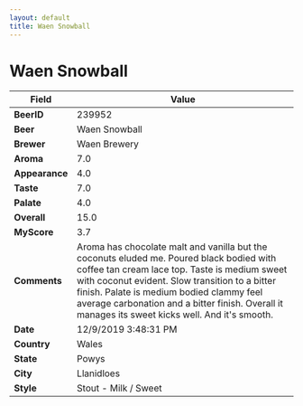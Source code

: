 ```yaml
---
layout: default
title: Waen Snowball
---
```


# Waen Snowball

| Field         | Value     |
|---------------|-----------|
| **BeerID** | 239952 |
| **Beer** | Waen Snowball |
| **Brewer** | Waen Brewery |
| **Aroma** | 7.0 |
| **Appearance** | 4.0 |
| **Taste** | 7.0 |
| **Palate** | 4.0 |
| **Overall** | 15.0 |
| **MyScore** | 3.7 |
| **Comments** | Aroma has chocolate malt and vanilla but the coconuts eluded me. Poured black bodied with coffee tan cream lace top. Taste is medium sweet with coconut evident. Slow transition to a bitter finish. Palate is medium bodied clammy feel average carbonation and a bitter finish. Overall it manages its sweet kicks well. And it's smooth. |
| **Date** | 12/9/2019 3:48:31 PM |
| **Country** | Wales |
| **State** | Powys |
| **City** | Llanidloes |
| **Style** | Stout - Milk / Sweet |
